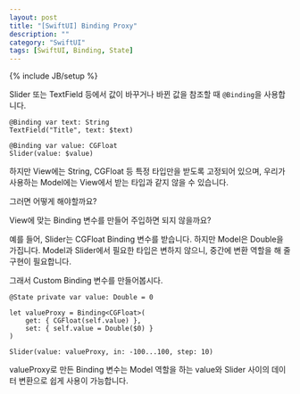 ```yaml
---
layout: post
title: "[SwiftUI] Binding Proxy"
description: ""
category: "SwiftUI"
tags: [SwiftUI, Binding, State]
---
```

{% include JB/setup %}

Slider 또는 TextField 등에서 값이 바꾸거나 바뀐 값을 참조할 때 `@Binding`을 사용합니다.

```
@Binding var text: String
TextField("Title", text: $text)

@Binding var value: CGFloat
Slider(value: $value)
```

하지만 View에는 String, CGFloat 등 특정 타입만을 받도록 고정되어 있으며, 우리가 사용하는 Model에는 View에서 받는 타입과 같지 않을 수 있습니다.

그러면 어떻게 해야할까요?

View에 맞는 Binding 변수를 만들어 주입하면 되지 않을까요? 

예를 들어, Slider는 CGFloat Binding 변수를 받습니다. 하지만 Model은 Double을 가집니다. Model과 Slider에서 필요한 타입은 변하지 않으니, 중간에 변환 역할을 해 줄 구현이 필요합니다. 

그래서 Custom Binding 변수를 만들어봅시다.

```
@State private var value: Double = 0

let valueProxy = Binding<CGFloat>(
	get: { CGFloat(self.value) },
	set: { self.value = Double($0) }
)

Slider(value: valueProxy, in: -100...100, step: 10)
```

valueProxy로 만든 Binding 변수는 Model 역할을 하는 value와 Slider 사이의 데이터 변환으로 쉽게 사용이 가능합니다.